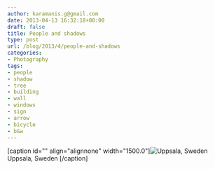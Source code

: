 ```yaml
---
author: karamanis.g@gmail.com
date: 2013-04-13 16:32:18+00:00
draft: false
title: People and shadows
type: post
url: /blog/2013/4/people-and-shadows
categories:
- Photography
tags:
- people
- shadow
- tree
- building
- wall
- windows
- sign
- arrow
- bicycle
- b&w
---
```


[caption id="" align="alignnone" width="1500.0"]![ Uppsala, Sweden ](/images/2013-04-13-20134people-and-shadows/20130329-R0010034.jpg)
 Uppsala, Sweden [/caption]
